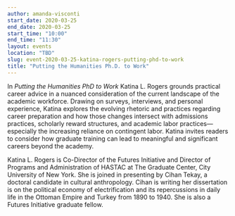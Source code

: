 ```yaml
---
author: amanda-visconti
start_date: 2020-03-25
end_date: 2020-03-25
start_time: "10:00"
end_time: "11:30"
layout: events
location: "TBD"
slug: event-2020-03-25-katina-rogers-putting-phd-to-work
title: "Putting the Humanities Ph.D. to Work"
---
```

In _Putting the Humanities PhD to Work_ Katina L. Rogers grounds practical career advice in a nuanced consideration of the current landscape of the academic workforce. Drawing on surveys, interviews, and personal experience, Katina explores the evolving rhetoric and practices regarding career preparation and how those changes intersect with admissions practices, scholarly reward structures, and academic labor practices—especially the increasing reliance on contingent labor. Katina invites readers to consider how graduate training can lead to meaningful and significant careers beyond the academy.

Katina L. Rogers is Co-Director of the Futures Initiative and Director of Programs and Administration of HASTAC at The Graduate Center, City University of New York. She is joined in presenting by Cihan Tekay, a doctoral candidate in cultural anthropology. Cihan is writing her dissertation is on the political economy of electrification and its repercussions in daily life in the Ottoman Empire and Turkey from 1890 to 1940. She is also a Futures Initiative graduate fellow.
